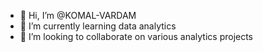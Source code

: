 - 👋 Hi, I’m @KOMAL-VARDAM
- 🌱 I’m currently learning data analytics
- 💞️ I’m looking to collaborate on various analytics projects 

<!---
KOMAL-VARDAM/KOMAL-VARDAM is a ✨ special ✨ repository because its `README.md` (this file) appears on your GitHub profile.
You can click the Preview link to take a look at your changes.
--->
